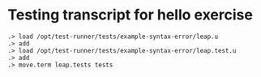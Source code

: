 # Testing transcript for hello exercise

```ucm
.> load /opt/test-runner/tests/example-syntax-error/leap.u
.> add
.> load /opt/test-runner/tests/example-syntax-error/leap.test.u
.> add
.> move.term leap.tests tests
```
